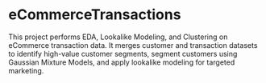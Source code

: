 # eCommerceTransactions
This project performs EDA, Lookalike Modeling, and Clustering on eCommerce transaction data. It merges customer and transaction datasets to identify high-value customer segments, segment customers using Gaussian Mixture Models, and apply lookalike modeling for targeted marketing.
